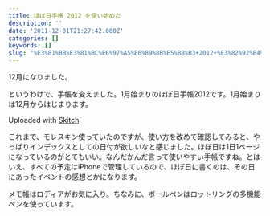 ```yaml
---
title: ほぼ日手帳 2012 を使い始めた
description: ''
date: '2011-12-01T21:27:42.000Z'
categories: []
keywords: []
slug: "%E3%81%BB%E3%81%BC%E6%97%A5%E6%89%8B%E5%B8%B3+2012+%E3%82%92%E4%BD%BF%E3%81%84%E5%A7%8B%E3%82%81%E3%81%9F"
---
```

12月になりました。

というわけで、手帳を変えました。1月始まりのほぼ日手帳2012です。1月始まりは12月からはじまります。

Uploaded with [Skitch](http://skitch.com)!

これまで、モレスキン使っていたのですが、使い方を改めて確認してみると、やっぱりインデックスとしての日付が欲しいなと感じました。ほぼ日は1日1ページになっているのがとてもいい。なんだかんだ言って使いやすい手帳ですね。とはいえ、すべての予定はiPhoneで管理しているので、ほぼ日に書くのは、その日にあったイベントの感想とかになります。

メモ帳はロディアがお気に入り。ちなみに、ボールペンはロットリングの多機能ペンを使っています。